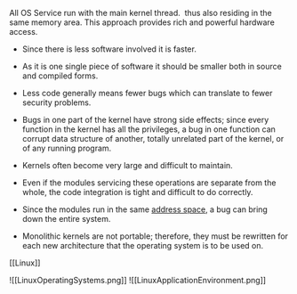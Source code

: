 All OS Service  run with the main kernel thread.  thus also residing in the same memory area. This approach provides rich and powerful hardware access.
-   Since there is less software involved it is faster.
-   As it is one single piece of software it should be smaller both in source and compiled forms.
-   Less code generally means fewer bugs which can translate to fewer security problems.


-   Bugs in one part of the kernel have strong side effects; since every function in the kernel has all the privileges, a bug in one function can corrupt data structure of another, totally unrelated part of the kernel, or of any running program.
-   Kernels often become very large and difficult to maintain.
-   Even if the modules servicing these operations are separate from the whole, the code integration is tight and difficult to do correctly.
-   Since the modules run in the same [address space](https://en.wikipedia.org/wiki/Address_space "Address space"), a bug can bring down the entire system.
-   Monolithic kernels are not portable; therefore, they must be rewritten for each new architecture that the operating system is to be used on.

[[Linux]]

![[LinuxOperatingSystems.png]]
![[LinuxApplicationEnvironment.png]]